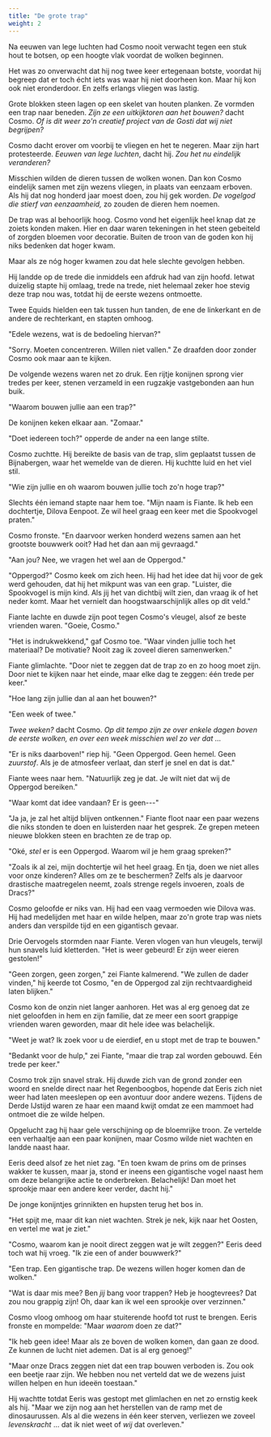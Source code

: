 ```yaml
---
title: "De grote trap"
weight: 2
---
```


Na eeuwen van lege luchten had Cosmo nooit verwacht tegen een stuk hout te botsen, op een hoogte vlak voordat de wolken beginnen. 

Het was zo onverwacht dat hij nog twee keer ertegenaan botste, voordat hij begreep dat er toch écht iets was waar hij niet doorheen kon. Maar hij kon ook niet eronderdoor. En zelfs erlangs vliegen was lastig.

Grote blokken steen lagen op een skelet van houten planken. Ze vormden een trap naar beneden. _Zijn ze een uitkijktoren aan het bouwen?_ dacht Cosmo. _Of is dit weer zo'n creatief project van de Gosti dat wij niet begrijpen?_

Cosmo dacht erover om voorbij te vliegen en het te negeren. Maar zijn hart protesteerde. _Eeuwen van lege luchten_, dacht hij. _Zou het nu eindelijk veranderen?_ 

Misschien wilden de dieren tussen de wolken wonen. Dan kon Cosmo eindelijk samen met zijn wezens vliegen, in plaats van eenzaam erboven. Als hij dat nog honderd jaar moest doen, zou hij gek worden. _De vogelgod die stierf van eenzaamheid,_ zo zouden de dieren hem noemen. 

De trap was al behoorlijk hoog. Cosmo vond het eigenlijk heel knap dat ze zoiets konden maken. Hier en daar waren tekeningen in het steen gebeiteld of zorgden bloemen voor decoratie. Buiten de troon van de goden kon hij niks bedenken dat hoger kwam.

Maar als ze nóg hoger kwamen zou dat hele slechte gevolgen hebben.

Hij landde op de trede die inmiddels een afdruk had van zijn hoofd. Ietwat duizelig stapte hij omlaag, trede na trede, niet helemaal zeker hoe stevig deze trap nou was, totdat hij de eerste wezens ontmoette.

Twee Equids hielden een tak tussen hun tanden, de ene de linkerkant en de andere de rechterkant, en stapten omhoog.

"Edele wezens, wat is de bedoeling hiervan?"

"Sorry. Moeten concentreren. Willen niet vallen." Ze draafden door zonder Cosmo ook maar aan te kijken.

De volgende wezens waren net zo druk. Een rijtje konijnen sprong vier tredes per keer, stenen verzameld in een rugzakje vastgebonden aan hun buik. 

"Waarom bouwen jullie aan een trap?"

De konijnen keken elkaar aan. "Zomaar."

"Doet iedereen toch?" opperde de ander na een lange stilte.

Cosmo zuchtte. Hij bereikte de basis van de trap, slim geplaatst tussen de Bijnabergen, waar het wemelde van de dieren. Hij kuchtte luid en het viel stil.

"Wie zijn jullie en oh waarom bouwen jullie toch zo'n hoge trap?"

Slechts één iemand stapte naar hem toe. "Mijn naam is Fiante. Ik heb een dochtertje, Dilova Eenpoot. Ze wil heel graag een keer met die Spookvogel praten."

Cosmo fronste. "En daarvoor werken honderd wezens samen aan het grootste bouwwerk ooit? Had het dan aan mij gevraagd."

"Aan jou? Nee, we vragen het wel aan de Oppergod."

"Oppergod?" Cosmo keek om zich heen. Hij had het idee dat hij voor de gek werd gehouden, dat hij het mikpunt was van een grap. "Luister, die Spookvogel is mijn kind. Als jij het van dichtbij wilt zien, dan vraag ik of het neder komt. Maar het vernielt dan hoogstwaarschijnlijk alles op dit veld."

Fiante lachte en duwde zijn poot tegen Cosmo's vleugel, alsof ze beste vrienden waren. "Goeie, Cosmo."

"Het is indrukwekkend," gaf Cosmo toe. "Waar vinden jullie toch het materiaal? De motivatie? Nooit zag ik zoveel dieren samenwerken."

Fiante glimlachte. "Door niet te zeggen dat de trap zo en zo hoog moet zijn. Door niet te kijken naar het einde, maar elke dag te zeggen: één trede per keer."

"Hoe lang zijn jullie dan al aan het bouwen?"

"Een week of twee."

_Twee weken?_ dacht Cosmo. _Op dit tempo zijn ze over enkele dagen boven de eerste wolken, en over een week misschien wel zo ver dat ..._

"Er is niks daarboven!" riep hij. "Geen Oppergod. Geen hemel. Geen _zuurstof_. Als je de atmosfeer verlaat, dan sterf je snel en dat is dat."

Fiante wees naar hem. "Natuurlijk zeg je dat. Je wilt niet dat wij de Oppergod bereiken."

"Waar komt dat idee vandaan? Er is geen---"

"Ja ja, je zal het altijd blijven ontkennen." Fiante floot naar een paar wezens die niks stonden te doen en luisterden naar het gesprek. Ze grepen meteen nieuwe blokken steen en brachten ze de trap op.

"Oké, _stel_ er is een Oppergod. Waarom wil je hem graag spreken?"

"Zoals ik al zei, mijn dochtertje wil het heel graag. En tja, doen we niet alles voor onze kinderen? Alles om ze te beschermen? Zelfs als je daarvoor drastische maatregelen neemt, zoals strenge regels invoeren, zoals de Dracs?"

Cosmo geloofde er niks van. Hij had een vaag vermoeden wie Dilova was. Hij had medelijden met haar en wilde helpen, maar zo'n grote trap was niets anders dan verspilde tijd en een gigantisch gevaar. 

Drie Oervogels stormden naar Fiante. Veren vlogen van hun vleugels, terwijl hun snavels luid kletterden. "Het is weer gebeurd! Er zijn weer eieren gestolen!"

"Geen zorgen, geen zorgen," zei Fiante kalmerend. "We zullen de dader vinden," hij keerde tot Cosmo, "en de Oppergod zal zijn rechtvaardigheid laten blijken."

Cosmo kon de onzin niet langer aanhoren. Het was al erg genoeg dat ze niet geloofden in hem en zijn familie, dat ze meer een soort grappige vrienden waren geworden, maar dit hele idee was belachelijk.

"Weet je wat? Ik zoek voor u de eierdief, en u stopt met de trap te bouwen."

"Bedankt voor de hulp," zei Fiante, "maar die trap zal worden gebouwd. Eén trede per keer."

Cosmo trok zijn snavel strak. Hij duwde zich van de grond zonder een woord en snelde direct naar het Regenboogbos, hopende dat Eeris zich niet weer had laten meeslepen op een avontuur door andere wezens. Tijdens de Derde IJstijd waren ze haar een maand kwijt omdat ze een mammoet had ontmoet die ze wilde helpen.

Opgelucht zag hij haar gele verschijning op de bloemrijke troon. Ze vertelde een verhaaltje aan een paar konijnen, maar Cosmo wilde niet wachten en landde naast haar.

Eeris deed alsof ze het niet zag. "En toen kwam de prins om de prinses wakker te kussen, maar ja, stond er ineens een gigantische vogel naast hem om deze belangrijke actie te onderbreken. Belachelijk! Dan moet het sprookje maar een andere keer verder, dacht hij."

De jonge konijntjes grinnikten en hupsten terug het bos in.

"Het spijt me, maar dit kan niet wachten. Strek je nek, kijk naar het Oosten, en vertel me wat je ziet."

"Cosmo, waarom kan je nooit direct zeggen wat je wilt zeggen?" Eeris deed toch wat hij vroeg. "Ik zie een of ander bouwwerk?"

"Een trap. Een gigantische trap. De wezens willen hoger komen dan de wolken."

"Wat is daar mis mee? Ben _jij_ bang voor trappen? Heb je hoogtevrees? Dat zou nou grappig zijn! Oh, daar kan ik wel een sprookje over verzinnen."

Cosmo vloog omhoog om haar stuiterende hoofd tot rust te brengen. Eeris fronste en mompelde: "Maar _waarom_ doen ze dat?"

"Ik heb geen idee! Maar als ze boven de wolken komen, dan gaan ze dood. Ze kunnen de lucht niet ademen. Dat is al erg genoeg!"

"Maar onze Dracs zeggen niet dat een trap bouwen verboden is. Zou ook een beetje raar zijn. We hebben nou net verteld dat we de wezens juist willen helpen en hun ideeën toestaan."

Hij wachtte totdat Eeris was gestopt met glimlachen en net zo ernstig keek als hij. "Maar we zijn nog aan het herstellen van de ramp met de dinosaurussen. Als al die wezens in één keer sterven, verliezen we zoveel _levenskracht_ ... dat ik niet weet of _wij_ dat overleven."